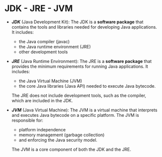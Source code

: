 # JDK - JRE - JVM

- ***JDK*** (Java Development Kit): The JDK is a **software package** that contains the tools and libraries needed for developing Java applications.
It includes:
    - the Java compiler (javac)
    - the Java runtime environment (JRE)
    - other development tools
- ***JRE*** (Java Runtime Environment): The JRE is a **software package** that provides the minimum requirements for running Java applications.
It includes:
    - the Java Virtual Machine (JVM)
    - the core Java libraries (Java API) needed to execute Java bytecode.
    
    The JRE does not include development tools, such as the compiler, which are included in the JDK.
    
- ***JVM*** (Java Virtual Machine): The JVM is a virtual machine that interprets and executes Java bytecode on a specific platform.
The JVM is responsible for:
    - platform independence
    - memory management (garbage collection)
    - and enforcing the Java security model.
    
    The JVM is a core component of both the JDK and the JRE.